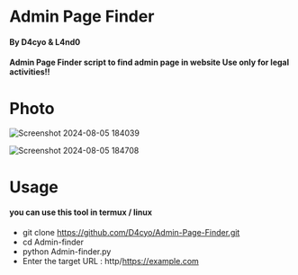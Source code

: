 # Admin Page Finder
#### By D4cyo & L4nd0
#### Admin Page Finder script to find admin page in website Use only for legal activities!!


# Photo

![Screenshot 2024-08-05 184039](https://github.com/user-attachments/assets/9bff2a54-0eba-47af-b298-1deb5a336657)

![Screenshot 2024-08-05 184708](https://github.com/user-attachments/assets/1832ffcc-9d21-4967-9817-c8eeaa8f9c75)

# Usage 
#### you can use this tool in termux / linux

- git clone https://github.com/D4cyo/Admin-Page-Finder.git
- cd Admin-finder
- python Admin-finder.py 
- Enter the target URL : http/https://example.com
